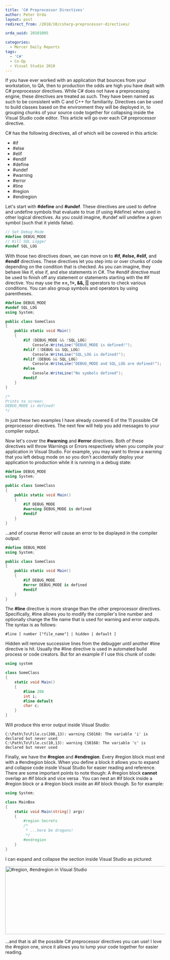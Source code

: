 ```yaml
---
title: 'C# Preprocessor Directives'
author: Peter Urda
layout: post
redirect_from: /2010/10/csharp-preprocessor-directives/

urda_uuid: 20101005

categories:
  - Mercer Daily Reports
tags:
  - 'C#'
  - Co-Op
  - Visual Studio 2010
---
```


If you have ever worked with an application that bounces from your workstation,
to QA, then to production the odds are high you have dealt with C# preprocessor
directives. While C# does not have a preprocessing engine, these directives are
treated as such. They have been named as such to be consistent with C and C++
for familiarity. Directives can be used to build classes based on the
environment they will be deployed in, to grouping chunks of your source code
together for collapsing inside the Visual Studio code editor. This article will
go over each C# preprocessor directive.

C# has the following directives, all of which will be covered in this article:

* #if
* #else
* #elif
* #endif
* #define
* #undef
* #warning
* #error
* #line
* #region
* #endregion

Let's start with **#define** and **#undef**. These directives are used to define
and undefine symbols that evaluate to true (if using #define) when used in other
logical directives. As you could imagine, #undef will undefine a given symbol
(such that it yields false).

```csharp
// Set Debug Mode
#define DEBUG_MODE
// Kill SQL Logger
#undef SQL_LOG
```

With those two directives down, we can move on to **#if, #else, #elif,** and
**#endif** directives. These directives let you step into or over chunks of code
depending on the condition that is checked. As you can imagine, they behave like
if, else if, and else statements in C#. The #endif directive must be used to
finish off any statement or statements starting with the #if directive. You may
use the **==, !=, &&, ||** operators to check various conditions. You can also
group symbols and operators by using parentheses.

```csharp
#define DEBUG_MODE
#undef SQL_LOG
using System;

public class SomeClass
{
    public static void Main()
    {
        #if (DEBUG_MODE && !SQL_LOG)
            Console.WriteLine("DEBUG_MODE is defined!");
        #elif (!DEBUG && SQL_LOG)
            Console.WriteLine("SQL_LOG is defined!");
        #elif (DEBUG && SQL_LOG)
            Console.WriteLine("DEBUG_MODE and SQL_LOG are defined!");
        #else
            Console.WriteLine("No symbols defined");
        #endif
    }
}

/*
Prints to screen:
DEBUG_MODE is defined!
*/
```

In just these two examples I have already covered 6 of the 11 possible C#
preprocessor directives. The next few will help you add messages to your
compiler output.

Now let's cover the **#warning** and **#error** directives. Both of these
directives will throw Warnings or Errors respectively when you compile your
application in Visual Studio. For example, you may want to throw a warning that
you left debug mode on so you don't accidentally deploy your application to
production while it is running in a debug state:

```csharp
#define DEBUG_MODE
using System;

public class SomeClass
{
    public static void Main()
    {
        #if DEBUG_MODE
        #warning DEBUG_MODE is defined
        #endif
    }
}
```

...and of course #error will cause an error to be displayed in the compiler
output:

```csharp
#define DEBUG_MODE
using System;

public class SomeClass
{
    public static void Main()
    {
        #if DEBUG_MODE
        #error DEBUG_MODE is defined
        #endif
    }
}
```

The **#line** directive is more strange than the other preprocessor directives.
Specifically, #line allows you to modify the compiler's line number and
optionally change the file name that is used for warning and error outputs.
The syntax is as follows:

```
#line [ number ["file_name"] | hidden | default ]
```

Hidden will remove successive lines from the debugger *until* another #line
directive is hit. Usually the #line directive is used in automated build process
or code creators. But for an example if I use this chunk of code:

```csharp
using system

class SomeClass
{
    static void Main()
    {
        #line 208
        int i;
        #line default
        char c;
    }
}
```

Will produce this error output inside Visual Studio:

```
C:\Path\To\File.cs(208,13): warning CS0168: The variable 'i' is declared but never used
C:\Path\To\File.cs(10,13): warning CS0168: The variable 'c' is declared but never used
```

Finally, we have the **#region** and **#endregion**. Every #region block must
end with a #endregion block. When you define a block it allows you to expand and
collapse code inside Visual Studio for easier reading and reference. There are
some important points to note though: A #region block **cannot** overlap an #if
block and vice versa . You can nest an #if block inside a #region block or
a #region block inside an #if block though. So for example:

```csharp
using System;

class MainBox
{
    static void Main(string[] args)
    {
        #region Secrets
        /*
         * ...here be dragons!
         */
        #endregion
    }
}
```

I can expand and collapse the section inside Visual Studio as pictured:

<img class="aligncenter size-full wp-image-984" title="#region in Visual Studio" src="http://www.peter-urda.com/wp/wp-content/uploads/2010/10/Collapse.png" alt="#region, #endregion in Visual Studio" width="602" height="215" />

...and that is all the possible C# preprocessor directives you can use! I love
the #region one, since it allows you to lump your code together for easier
reading.
